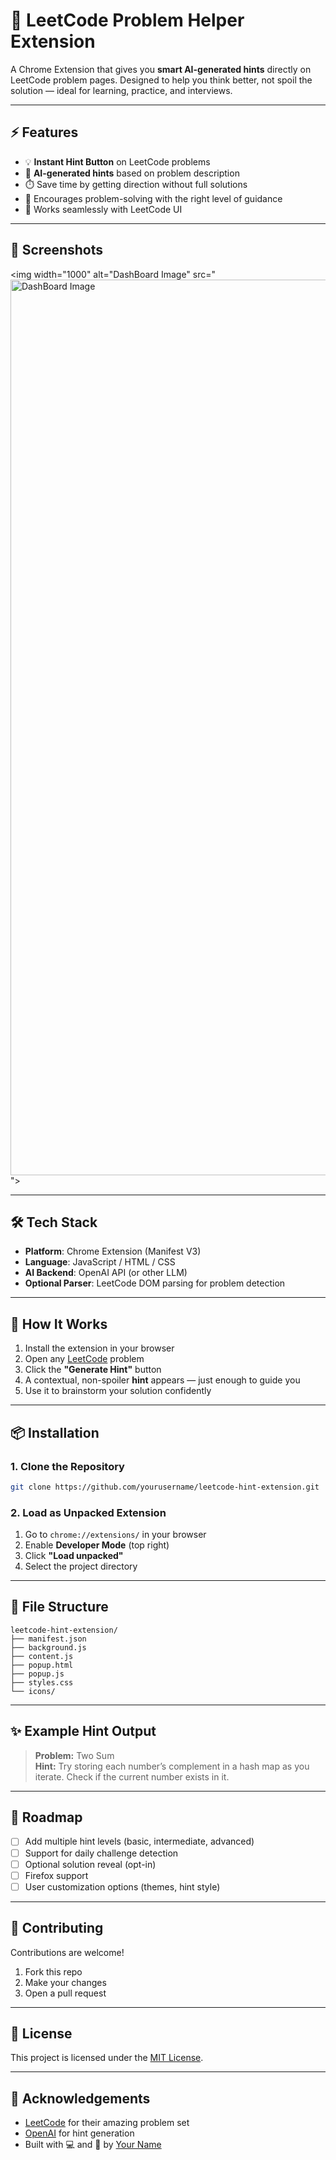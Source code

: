 # 🧩 LeetCode Problem Helper Extension

A Chrome Extension that gives you **smart AI-generated hints** directly on LeetCode problem pages. Designed to help you think better, not spoil the solution — ideal for learning, practice, and interviews.

---

## ⚡ Features

- 💡 **Instant Hint Button** on LeetCode problems  
- 🤖 **AI-generated hints** based on problem description  
- ⏱️ Save time by getting direction without full solutions  
- 🧠 Encourages problem-solving with the right level of guidance  
- 🧩 Works seamlessly with LeetCode UI  

---

## 📸 Screenshots

<img width="1000" alt="DashBoard Image" src="<img width="1433" alt="DashBoard Image" src="https://github.com/hassan-980/Ecommerce_sales_analysis/blob/main/DashBoard%20Image.png">">

---

## 🛠️ Tech Stack

- **Platform**: Chrome Extension (Manifest V3)  
- **Language**: JavaScript / HTML / CSS  
- **AI Backend**: OpenAI API (or other LLM)  
- **Optional Parser**: LeetCode DOM parsing for problem detection  

---

## 🧪 How It Works

1. Install the extension in your browser  
2. Open any [LeetCode](https://leetcode.com) problem  
3. Click the **"Generate Hint"** button  
4. A contextual, non-spoiler **hint** appears — just enough to guide you  
5. Use it to brainstorm your solution confidently

---

## 📦 Installation

### 1. Clone the Repository

```bash
git clone https://github.com/yourusername/leetcode-hint-extension.git
```

### 2. Load as Unpacked Extension

1. Go to `chrome://extensions/` in your browser  
2. Enable **Developer Mode** (top right)  
3. Click **"Load unpacked"**  
4. Select the project directory  

---

## 📁 File Structure

```
leetcode-hint-extension/
├── manifest.json
├── background.js
├── content.js
├── popup.html
├── popup.js
├── styles.css
└── icons/
```

---

## ✨ Example Hint Output

> **Problem:** Two Sum  
> **Hint:** Try storing each number’s complement in a hash map as you iterate. Check if the current number exists in it.

---

## 🚧 Roadmap

- [ ] Add multiple hint levels (basic, intermediate, advanced)  
- [ ] Support for daily challenge detection  
- [ ] Optional solution reveal (opt-in)  
- [ ] Firefox support  
- [ ] User customization options (themes, hint style)

---

## 🤝 Contributing

Contributions are welcome!  
1. Fork this repo  
2. Make your changes  
3. Open a pull request

---

## 📄 License

This project is licensed under the [MIT License](LICENSE).

---

## 🙌 Acknowledgements

- [LeetCode](https://leetcode.com) for their amazing problem set  
- [OpenAI](https://openai.com) for hint generation  
- Built with 💻 and 💙 by [Your Name](https://github.com/yourusername)
